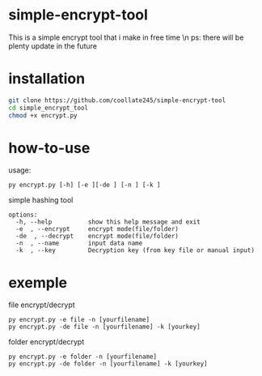 # simple-encrypt-tool
This is a simple encrypt tool that i make in free time
\n
ps: there will be plenty update in the future
# installation
```bash
git clone https://github.com/coollate245/simple-encrypt-tool
cd simple_encrypt_tool
chmod +x encrypt.py
```
# how-to-use
usage:
```
py encrypt.py [-h] [-e ][-de ] [-n ] [-k ]
```
simple hashing tool
```
options:
  -h, --help          show this help message and exit
  -e  , --encrypt     encrypt mode(file/folder)
  -de  , --decrypt    encrypt mode(file/folder)
  -n  , --name        input data name
  -k  , --key         Decryption key (from key file or manual input)
```
# exemple
file encrypt/decrypt
```
py encrypt.py -e file -n [yourfilename]
py encrypt.py -de file -n [yourfilename] -k [yourkey]
```

folder encrypt/decrypt
```
py encrypt.py -e folder -n [yourfilename]
py encrypt.py -de folder -n [yourfilename] -k [yourkey]
```
